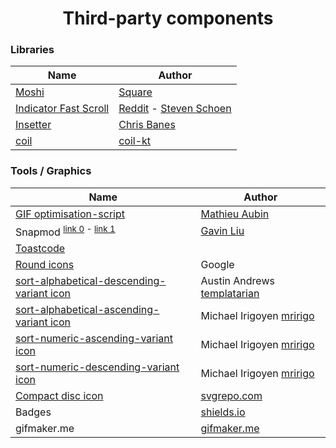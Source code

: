 <h1 align="center">Third-party components</h1>


### Libraries

| Name                                                        | Author                  |
| ----------------------------------------------------------- | ------------------------- |
| [Moshi](https://github.com/square/moshi)                  | [Square](https://square.github.io/)                       |
| [Indicator Fast Scroll](https://github.com/reddit/IndicatorFastScroll)                  | [Reddit](https://github.com/reddit) - [Steven Schoen](https://github.com/DSteve595)                      |
| [Insetter](https://github.com/chrisbanes/insetter)                  | [Chris Banes](https://github.com/chrisbanes)                       |
| [coil](https://github.com/coil-kt/coil)                  | [coil-kt](https://github.com/coil-kt)                       |


### Tools / Graphics

| Name                                                        | Author                  |
| ----------------------------------------------------------- | ------------------------- |
| [GIF optimisation-script](https://github.com/mathieu-aubin/tempgif)                  | [Mathieu Aubin](https://github.com/mathieu-aubin)                       |
| Snapmod <sup>[link 0](https://play.google.com/store/apps/details?id=cn.gavinliu.snapmod) - [link 1](https://apkpure.com/snapmod-better-screenshots-mockup-generator/cn.gavinliu.snapmod)</sup> | [Gavin Liu](https://play.google.com/store/apps/developer?id=Gavin+Liu)                       |
[Toastcode](https://toastco.de/)                       |
| [Round icons](https://material.io/tools/icons/?style=round) | Google                      |
| [sort-alphabetical-descending-variant icon](https://materialdesignicons.com/icon/sort-alphabetical-descending-variant) | Austin Andrews [templatarian](https://twitter.com/templarian)                       |
| [sort-alphabetical-ascending-variant icon](https://materialdesignicons.com/icon/sort-alphabetical-ascending-variant) | Michael Irigoyen [mririgo](https://twitter.com/mririgo)                       |
| [sort-numeric-ascending-variant icon](https://materialdesignicons.com/icon/sort-numeric-ascending-variant) | Michael Irigoyen [mririgo](https://twitter.com/mririgo)                       |
| [sort-numeric-descending-variant icon](https://materialdesignicons.com/icon/sort-numeric-descending-variant) | Michael Irigoyen [mririgo](https://twitter.com/mririgo) 
| [Compact disc icon](https://www.svgrepo.com/svg/181020/compact-disc-music) | [svgrepo.com](https://www.svgrepo.com)                       |
| Badges | [shields.io](https://shields.io/) 
| gifmaker.me | [gifmaker.me](https://gifmaker.me/)

